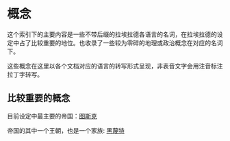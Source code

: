 # 概念

这个索引下的主要内容是一些不带后缀的拉埃拉德各语言的名词，在拉埃拉德的设定中占了比较重要的地位。也收录了一些较为零碎的地理或政治概念在对应的名词下。

这些概念在这里以各个文档对应的语言的转写形式呈现，非表音文字会用注音标注拉丁字转写。

## 比较重要的概念

目前设定中最主要的帝国：[图斯克](图斯克.md)

帝国的其中一个王朝，也是一个家族: [黑蔑特](黑蔑特.md)

